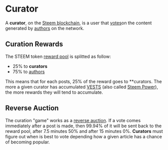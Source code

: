 # Curator

A **curator**, on the [Steem blockchain](/docs/glossary/steem-blockchain.md), is a user that [votes](/docs/glossary/voting.md)on the content generated by [authors](/docs/glossary/author.md) on the network.

## Curation Rewards

The STEEM token [reward pool](/docs/glossary/reward-pool.md) is splitted  as follow:

- 25% to **curators**
- 75% to [authors](/docs/glossary/author.md)

This means that for each posts, 25% of the reward goes to **curators. The more a given curator has accumulated [VESTS](/docs/glossary/vests.md) (also called [Steem Power](/docs/glossary/steem-power.md)), the more rewards they will tend to accumulate. 

## Reverse Auction

The curation "game" works as a [reverse auction](/docs/glossary/reverse-auction.md). If a vote comes immediately after a post is made, then 99.94% of it will be sent back to the reward pool, after 7.5 minutes 50% and after 15 minutes 0%. **Curators** must figure out when is best to vote depending how a given article has a chance of becoming popular.

